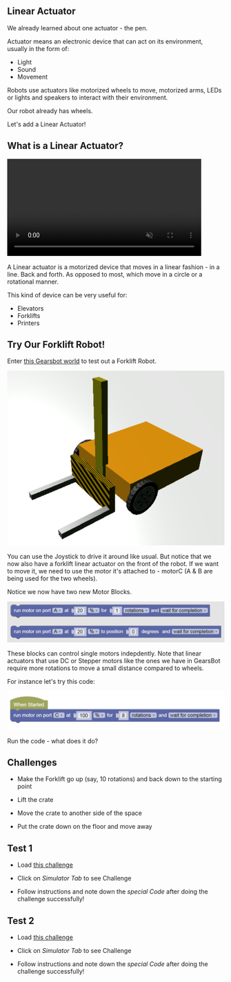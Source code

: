 Linear Actuator
---

We already learned about one actuator - the pen.

Actuator means an electronic device that can act on its environment, usually in the form of:

- Light
- Sound
- Movement

Robots use actuators like motorized wheels to move, motorized arms, LEDs or lights and speakers to interact with their environment.

Our robot already has wheels.

Let's add a Linear Actuator!

## What is a Linear Actuator?


<video autoplay muted loop width=450 height="auto">
  <source src="https://thumbs.gfycat.com/DecisiveEssentialCarpenterant-mobile.mp4" type="video/mp4">
</video>

A Linear actuator is a motorized device that moves in a linear fashion - in a line.  Back and forth.  As opposed to most, which move in a circle or a rotational manner.

This kind of device can be very useful for: 

- Elevators
- Forklifts
- Printers

## Try Our Forklift Robot!

Enter [this Gearsbot world](https://quirkycort.github.io/gears/public/index.html?worldJSON=https%3A%2F%2Ffiles.aposteriori.com.sg%2Fget%2F5iFfZcUZLm.json&robotJSON=https%3A%2F%2Ffiles.aposteriori.com.sg%2Fget%2FoMA6FRE6Nv.json&filterBlocksJSON=https%3A%2F%2Ffiles.aposteriori.com.sg%2Fget%2FU3gobq2VTv.json) to test out a Forklift Robot.

![](images/forklift.png)

You can use the Joystick to drive it around like usual.  But notice that we now also have a forklift linear actuator on the front of the robot.  If we want to move it, we need to use the motor it's attached to - motorC (A & B are being used for the two wheels).

Notice we now have two new Motor Blocks.  

![](images/motorControl.png)

These blocks can control single motors indepdently.  Note that linear actuators that use DC or Stepper motors like the ones we have in GearsBot require more rotations to move a small distance compared to wheels.

For instance let's try this code:

![](images/forkliftUp.png)

Run the code - what does it do?

## Challenges

- Make the Forklift go up (say, 10 rotations) and back down to the starting point

- Lift the crate

- Move the crate to another side of the space

- Put the crate down on the floor and move away

## Test 1

- Load [this challenge](https://quirkycort.github.io/gears/public/index.html?worldJSON=https%3A%2F%2Ffiles.aposteriori.com.sg%2Fget%2FXbEgDo8ooG.json&robotJSON=https%3A%2F%2Ffiles.aposteriori.com.sg%2Fget%2FoMA6FRE6Nv.json&filterBlocksJSON=https%3A%2F%2Ffiles.aposteriori.com.sg%2Fget%2FU3gobq2VTv.json&worldScripts=world_challenges)

- Click on *Simulator Tab* to see Challenge

- Follow instructions and note down the *special Code* after doing the challenge successfully!

## Test 2 

- Load [this challenge](https://quirkycort.github.io/gears/public/index.html?worldJSON=https%3A%2F%2Ffiles.aposteriori.com.sg%2Fget%2Fk6P2Bj7663.json&robotJSON=https%3A%2F%2Ffiles.aposteriori.com.sg%2Fget%2FoMA6FRE6Nv.json&filterBlocksJSON=https%3A%2F%2Ffiles.aposteriori.com.sg%2Fget%2FU3gobq2VTv.json&worldScripts=world_challenges)

- Click on *Simulator Tab* to see Challenge

- Follow instructions and note down the *special Code* after doing the challenge successfully!